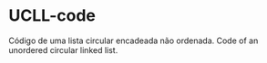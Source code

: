 # UCLL-code
Código de uma lista circular encadeada não ordenada.
Code of an unordered circular linked list.
